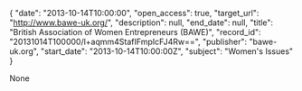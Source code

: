 {
  "date": "2013-10-14T10:00:00", 
  "open_access": true, 
  "target_url": "http://www.bawe-uk.org/", 
  "description": null, 
  "end_date": null, 
  "title": "British Association of Women Entrepreneurs (BAWE)", 
  "record_id": "20131014T100000/l+aqmm4StafIFmpIcFJ4Rw==", 
  "publisher": "bawe-uk.org", 
  "start_date": "2013-10-14T10:00:00Z", 
  "subject": "Women's Issues"
}

None